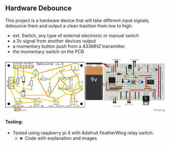 ## Hardware Debounce

This project is a hardware device that will take different input signals, debounce them and output a clean trasition from low to high:
   - ext. Switch, any type of external electronic or manual switch
   - a 3v signal from another devices output
   - a momentary button push from a 433*MHZ* transmitter.
   - the momentary switch on the PCB

![Testing images](DebounceBanner.png)

#### Testing:
- Tested using raspberry pi 4 with Adafruit FeatherWing relay switch.
     - <details>
         <summary>Code with explanation and images</summary>

         - Image 1: Raspberry pi 4 activates relay switch, then to debounce switch input, pi also listens for response from  debounce.
           <details>
               <summary>code to randomly activate relay</summary>

               ```
               import RPi.GPIO as GPIO # Import the RPi.GPIO library
               from time import sleep # Import the sleep function
               import random

               # Set the GPIO pin numbering mode to BCM (Broadcom SOC channel)
               GPIO.setmode(GPIO.BCM)
               num = 1
           
               output_pin = 4
               GPIO.setup(output_pin, GPIO.OUT)

               try:
                   while True:
                   # Set the pin to HIGH (3.3V)
                       random_delay = random.uniform(0.1, 3.0)
                       sleep(random_delay)
                       GPIO.output(output_pin, GPIO.HIGH)
                       print("GPIO HIGH")
                       print(num)
                       num += 1
                       # Set the pin to LOW (0V)
                       random_delay = random.uniform(0.2, 0.5)
                       sleep(random_delay) # Wait for 1 second
                       GPIO.output(output_pin, GPIO.LOW)
               except KeyboardInterrupt:
                   # Trap a KeyboardInterrupt (e.g., CTRL+C) to clean up
                   print("Exiting program")
                   GPIO.cleanup() # Reset all GPIO ports used by this program to their default state
               ```
           </details>
           
           <details>
               <summary>code to listen for debounced signal</summary>
               ```
               import RPi.GPIO as GPIO
               import time
               num = 1

               # Function to execute when the interrupt is triggered
               def my_callback(channel):
                   global num
                   print(f"Rising edge detected on GPIO {channel} {num}!")
                   num += 1 
  

               try:
                   # Set up GPIO 27 as an input with a pull-down resistor
                   GPIO.setmode(GPIO.BCM)
                   GPIO.setup(27, GPIO.IN, pull_up_down=GPIO.PUD_DOWN)

                   # Add a rising edge detection event on GPIO 27
                   GPIO.add_event_detect(27, GPIO.RISING, callback=my_callback)

                   # Keep the script running
                   print("Waiting for rising edge on GPIO 27...")
                   while True:
                       time.sleep(1)

               except KeyboardInterrupt:
                   print("\nProgram terminated by user")
               finally:
                   GPIO.cleanup() # Clean up all GPIO resources
               ```
           </details>

            - 36 hours, 185,925 random noisy switch activations debounced with 2 single bounce events registered.
           
         - Image 2: Noisy signal ~5 bounces within 145*uS*
         - three 3: This represents a clean transition 17.4*uS* 
         ![Testing images](Testing_w_pi_4.png)
     </details>
